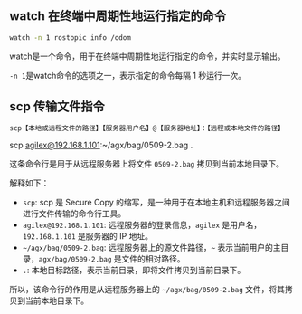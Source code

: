 ## watch 在终端中周期性地运行指定的命令

```bash
watch -n 1 rostopic info /odom
```

watch是一个命令，用于在终端中周期性地运行指定的命令，并实时显示输出。

`-n 1`是watch命令的选项之一，表示指定的命令每隔 1 秒运行一次。

## scp 传输文件指令

```bash
scp【本地或远程文件的路径】【服务器用户名】@【服务器地址】：【远程或本地文件的路径】 
```

scp agilex@192.168.1.101:~/agx/bag/0509-2.bag .

这条命令行是用于从远程服务器上将文件 `0509-2.bag` 拷贝到当前本地目录下。

解释如下：

- `scp`: scp 是 Secure Copy 的缩写，是一种用于在本地主机和远程服务器之间进行文件传输的命令行工具。
- `agilex@192.168.1.101`: 远程服务器的登录信息，`agilex` 是用户名，`192.168.1.101` 是服务器的 IP 地址。
- `~/agx/bag/0509-2.bag`: 远程服务器上的源文件路径，`~` 表示当前用户的主目录，`agx/bag/0509-2.bag` 是文件的相对路径。
- `.`: 本地目标路径，表示当前目录，即将文件拷贝到当前目录下。

所以，该命令行的作用是从远程服务器上的 `~/agx/bag/0509-2.bag` 文件，将其拷贝到当前本地目录下。
